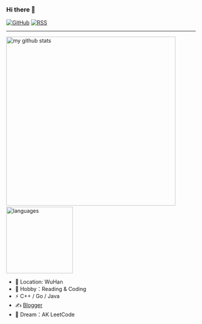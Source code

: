 ### Hi there 👋

[![GitHub](https://img.shields.io/badge/dynamic/json?logo=github&label=GitHub&labelColor=495867&color=495867&query=%24.data.totalSubs&url=https%3A%2F%2Fapi.spencerwoo.com%2Fsubstats%2F%3Fsource%3Dgithub%26queryKey%3Dhayschan&style=flat-square)](https://github.com/qxxiao)
[![RSS](https://img.shields.io/badge/dynamic/json?logo=rss&logoColor=white&label=RSS&labelColor=95B8D1&color=95B8D1&query=%24.data.totalSubs&url=https%3A%2F%2Fapi.spencerwoo.com%2Fsubstats%2F%3Fsource%3Dfeedly%257Cinoreader%257CfeedsPub%26queryKey%3Dhttps://cnblogs/Nilx/feed.xml&style=flat-square)](https://cnblogs/qxxiao/)


---

<p align="left">
  <img src="https://github-readme-stats.vercel.app/api?username=qxxiao&show_icons=true&theme=tokyonight" alt="my github stats" width="450"/>&nbsp;
  <img src="https://github-readme-stats.vercel.app/api/top-langs/?username=qxxiao&layout=compact&theme=tokyonight" alt="languages" height="177">
</p>


- 🔭 Location: WuHan
- 🌱 Hobby：Reading & Coding
- ⚡ C++ / Go / Java
- ✍️ [Blogger](https://cnblogs/qxxiao)
- 🌙 Dream：AK LeetCode 

<!-- - 👯 I’m looking to collaborate on ... -->
<!-- - 🤔 I’m looking for help with ... -->

<!--[![我的 GitHub 数据](https://github-readme-stats.vercel.app/api?username=qxxiao)](https://github.com/qxxiao/)-->
